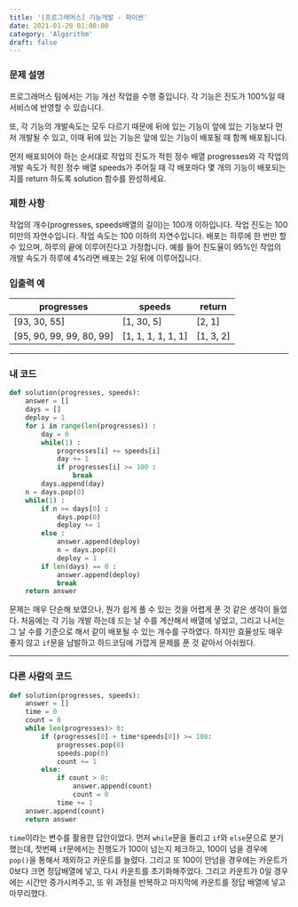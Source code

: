```yaml
---
title: '[프로그래머스] 기능개발 - 파이썬'
date: 2021-01-20 01:00:00
category: 'Algorithm'
draft: false
---
```


### 문제 설명

프로그래머스 팀에서는 기능 개선 작업을 수행 중입니다. 각 기능은 진도가 100%일 때 서비스에 반영할 수 있습니다.

또, 각 기능의 개발속도는 모두 다르기 때문에 뒤에 있는 기능이 앞에 있는 기능보다 먼저 개발될 수 있고, 이때 뒤에 있는 기능은 앞에 있는 기능이 배포될 때 함께 배포됩니다.

먼저 배포되어야 하는 순서대로 작업의 진도가 적힌 정수 배열 progresses와 각 작업의 개발 속도가 적힌 정수 배열 speeds가 주어질 때 각 배포마다 몇 개의 기능이 배포되는지를 return 하도록 solution 함수를 완성하세요.

### 제한 사항

작업의 개수(progresses, speeds배열의 길이)는 100개 이하입니다.
작업 진도는 100 미만의 자연수입니다.
작업 속도는 100 이하의 자연수입니다.
배포는 하루에 한 번만 할 수 있으며, 하루의 끝에 이루어진다고 가정합니다. 예를 들어 진도율이 95%인 작업의 개발 속도가 하루에 4%라면 배포는 2일 뒤에 이루어집니다.

### 입출력 예

| progresses               | speeds             | return    |
| ------------------------ | ------------------ | --------- |
| [93, 30, 55]             | [1, 30, 5]         | [2, 1]    |
| [95, 90, 99, 99, 80, 99] | [1, 1, 1, 1, 1, 1] | [1, 3, 2] |

---

### 내 코드

```python
def solution(progresses, speeds):
    answer = []
    days = []
    deploy = 1
    for i in range(len(progresses)) :
        day = 0
        while(1) :
            progresses[i] += speeds[i]
            day += 1
            if progresses[i] >= 100 :
                break
        days.append(day)
    n = days.pop(0) 
    while(1) : 
        if n >= days[0] : 
            days.pop(0)
            deploy += 1
        else :
            answer.append(deploy) 
            n = days.pop(0) 
            deploy = 1          
        if len(days) == 0 :
            answer.append(deploy) 
            break
    return answer
```
문제는 매우 단순해 보였으나, 뭔가 쉽게 풀 수 있는 것을 어렵게 푼 것 같은 생각이 들었다. 처음에는 각 기능 개발 하는데 드는 날 수를 계산해서 배열에 넣었고, 그리고 나서는 그 날 수를 기준으로 해서 같이 배포될 수 있는 개수를 구하였다. 하지만 효율성도 매우 좋지 않고 `if`문을 남발하고 하드코딩에 가깝게 문제를 푼 것 같아서 아쉬웠다.

---

### 다른 사람의 코드

```python
def solution(progresses, speeds):
    answer = []
    time = 0
    count = 0
    while len(progresses)> 0:
        if (progresses[0] + time*speeds[0]) >= 100:
            progresses.pop(0)
            speeds.pop(0)
            count += 1
        else:
            if count > 0:
                answer.append(count)
                count = 0
            time += 1
    answer.append(count)
    return answer
```

`time`이라는 변수를 활용한 답안이었다. 먼저 `while`문을 돌리고 `if`와 `else`문으로 분기했는데, 첫번째 `if`문에서는 진행도가 100이 넘는지 체크하고, 100이 넘을 경우에 `pop()`을 통해서 제외하고 카운트를 늘렸다. 그리고 또 100이 안넘을 경우에는 카운트가 0보다 크면 정답배열에 넣고, 다시 카운트를 초기화해주었다. 그리고 카운트가 0일 경우에는 시간만 증가시켜주고, 또 위 과정을 반복하고 마지막에 카운트를 정답 배열에 넣고 마무리했다.
